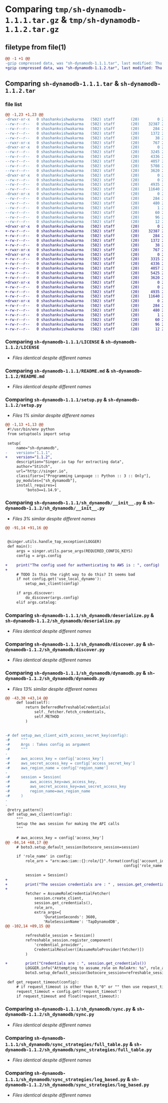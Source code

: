 # Comparing `tmp/sh-dynamodb-1.1.1.tar.gz` & `tmp/sh-dynamodb-1.1.2.tar.gz`

## filetype from file(1)

```diff
@@ -1 +1 @@
-gzip compressed data, was "sh-dynamodb-1.1.1.tar", last modified: Thu Jul  6 12:25:13 2023, max compression
+gzip compressed data, was "sh-dynamodb-1.1.2.tar", last modified: Thu Jul  6 12:45:26 2023, max compression
```

## Comparing `sh-dynamodb-1.1.1.tar` & `sh-dynamodb-1.1.2.tar`

### file list

```diff
@@ -1,23 +1,23 @@
-drwxr-xr-x   0 shashankvishwakarma   (502) staff       (20)        0 2023-07-06 12:25:13.565847 sh-dynamodb-1.1.1/
--rw-r--r--   0 shashankvishwakarma   (502) staff       (20)    32387 2023-07-04 06:05:27.000000 sh-dynamodb-1.1.1/LICENSE
--rw-r--r--   0 shashankvishwakarma   (502) staff       (20)      284 2023-07-06 12:25:13.565420 sh-dynamodb-1.1.1/PKG-INFO
--rw-r--r--   0 shashankvishwakarma   (502) staff       (20)     1372 2023-07-06 09:31:12.000000 sh-dynamodb-1.1.1/README.md
--rw-r--r--   0 shashankvishwakarma   (502) staff       (20)       38 2023-07-06 12:25:13.566022 sh-dynamodb-1.1.1/setup.cfg
--rwxr-xr-x   0 shashankvishwakarma   (502) staff       (20)      767 2023-07-06 12:25:09.000000 sh-dynamodb-1.1.1/setup.py
-drwxr-xr-x   0 shashankvishwakarma   (502) staff       (20)        0 2023-07-06 12:25:13.558787 sh-dynamodb-1.1.1/sh_dynamodb/
--rw-r--r--   0 shashankvishwakarma   (502) staff       (20)     3245 2023-07-06 09:31:27.000000 sh-dynamodb-1.1.1/sh_dynamodb/__init__.py
--rw-r--r--   0 shashankvishwakarma   (502) staff       (20)     4336 2023-07-04 06:05:27.000000 sh-dynamodb-1.1.1/sh_dynamodb/deserialize.py
--rw-r--r--   0 shashankvishwakarma   (502) staff       (20)     4057 2023-07-06 09:31:27.000000 sh-dynamodb-1.1.1/sh_dynamodb/discover.py
--rw-r--r--   0 shashankvishwakarma   (502) staff       (20)     5708 2023-07-06 11:45:29.000000 sh-dynamodb-1.1.1/sh_dynamodb/dynamodb.py
--rw-r--r--   0 shashankvishwakarma   (502) staff       (20)     3620 2023-07-06 09:31:27.000000 sh-dynamodb-1.1.1/sh_dynamodb/sync.py
-drwxr-xr-x   0 shashankvishwakarma   (502) staff       (20)        0 2023-07-06 12:25:13.564191 sh-dynamodb-1.1.1/sh_dynamodb/sync_strategies/
--rw-r--r--   0 shashankvishwakarma   (502) staff       (20)        0 2023-07-04 06:05:27.000000 sh-dynamodb-1.1.1/sh_dynamodb/sync_strategies/__init__.py
--rw-r--r--   0 shashankvishwakarma   (502) staff       (20)     4935 2023-07-06 09:31:27.000000 sh-dynamodb-1.1.1/sh_dynamodb/sync_strategies/full_table.py
--rw-r--r--   0 shashankvishwakarma   (502) staff       (20)    11640 2023-07-06 09:31:27.000000 sh-dynamodb-1.1.1/sh_dynamodb/sync_strategies/log_based.py
-drwxr-xr-x   0 shashankvishwakarma   (502) staff       (20)        0 2023-07-06 12:25:13.562098 sh-dynamodb-1.1.1/sh_dynamodb.egg-info/
--rw-r--r--   0 shashankvishwakarma   (502) staff       (20)      284 2023-07-06 12:25:13.000000 sh-dynamodb-1.1.1/sh_dynamodb.egg-info/PKG-INFO
--rw-r--r--   0 shashankvishwakarma   (502) staff       (20)      480 2023-07-06 12:25:13.000000 sh-dynamodb-1.1.1/sh_dynamodb.egg-info/SOURCES.txt
--rw-r--r--   0 shashankvishwakarma   (502) staff       (20)        1 2023-07-06 12:25:13.000000 sh-dynamodb-1.1.1/sh_dynamodb.egg-info/dependency_links.txt
--rw-r--r--   0 shashankvishwakarma   (502) staff       (20)       60 2023-07-06 12:25:13.000000 sh-dynamodb-1.1.1/sh_dynamodb.egg-info/entry_points.txt
--rw-r--r--   0 shashankvishwakarma   (502) staff       (20)       96 2023-07-06 12:25:13.000000 sh-dynamodb-1.1.1/sh_dynamodb.egg-info/requires.txt
--rw-r--r--   0 shashankvishwakarma   (502) staff       (20)       12 2023-07-06 12:25:13.000000 sh-dynamodb-1.1.1/sh_dynamodb.egg-info/top_level.txt
+drwxr-xr-x   0 shashankvishwakarma   (502) staff       (20)        0 2023-07-06 12:45:26.574442 sh-dynamodb-1.1.2/
+-rw-r--r--   0 shashankvishwakarma   (502) staff       (20)    32387 2023-07-04 06:05:27.000000 sh-dynamodb-1.1.2/LICENSE
+-rw-r--r--   0 shashankvishwakarma   (502) staff       (20)      284 2023-07-06 12:45:26.574075 sh-dynamodb-1.1.2/PKG-INFO
+-rw-r--r--   0 shashankvishwakarma   (502) staff       (20)     1372 2023-07-06 09:31:12.000000 sh-dynamodb-1.1.2/README.md
+-rw-r--r--   0 shashankvishwakarma   (502) staff       (20)       38 2023-07-06 12:45:26.574586 sh-dynamodb-1.1.2/setup.cfg
+-rwxr-xr-x   0 shashankvishwakarma   (502) staff       (20)      767 2023-07-06 12:43:51.000000 sh-dynamodb-1.1.2/setup.py
+drwxr-xr-x   0 shashankvishwakarma   (502) staff       (20)        0 2023-07-06 12:45:26.569163 sh-dynamodb-1.1.2/sh_dynamodb/
+-rw-r--r--   0 shashankvishwakarma   (502) staff       (20)     3315 2023-07-06 12:36:07.000000 sh-dynamodb-1.1.2/sh_dynamodb/__init__.py
+-rw-r--r--   0 shashankvishwakarma   (502) staff       (20)     4336 2023-07-04 06:05:27.000000 sh-dynamodb-1.1.2/sh_dynamodb/deserialize.py
+-rw-r--r--   0 shashankvishwakarma   (502) staff       (20)     4057 2023-07-06 09:31:27.000000 sh-dynamodb-1.1.2/sh_dynamodb/discover.py
+-rw-r--r--   0 shashankvishwakarma   (502) staff       (20)     5425 2023-07-06 12:43:14.000000 sh-dynamodb-1.1.2/sh_dynamodb/dynamodb.py
+-rw-r--r--   0 shashankvishwakarma   (502) staff       (20)     3620 2023-07-06 09:31:27.000000 sh-dynamodb-1.1.2/sh_dynamodb/sync.py
+drwxr-xr-x   0 shashankvishwakarma   (502) staff       (20)        0 2023-07-06 12:45:26.573236 sh-dynamodb-1.1.2/sh_dynamodb/sync_strategies/
+-rw-r--r--   0 shashankvishwakarma   (502) staff       (20)        0 2023-07-04 06:05:27.000000 sh-dynamodb-1.1.2/sh_dynamodb/sync_strategies/__init__.py
+-rw-r--r--   0 shashankvishwakarma   (502) staff       (20)     4935 2023-07-06 09:31:27.000000 sh-dynamodb-1.1.2/sh_dynamodb/sync_strategies/full_table.py
+-rw-r--r--   0 shashankvishwakarma   (502) staff       (20)    11640 2023-07-06 09:31:27.000000 sh-dynamodb-1.1.2/sh_dynamodb/sync_strategies/log_based.py
+drwxr-xr-x   0 shashankvishwakarma   (502) staff       (20)        0 2023-07-06 12:45:26.571909 sh-dynamodb-1.1.2/sh_dynamodb.egg-info/
+-rw-r--r--   0 shashankvishwakarma   (502) staff       (20)      284 2023-07-06 12:45:26.000000 sh-dynamodb-1.1.2/sh_dynamodb.egg-info/PKG-INFO
+-rw-r--r--   0 shashankvishwakarma   (502) staff       (20)      480 2023-07-06 12:45:26.000000 sh-dynamodb-1.1.2/sh_dynamodb.egg-info/SOURCES.txt
+-rw-r--r--   0 shashankvishwakarma   (502) staff       (20)        1 2023-07-06 12:45:26.000000 sh-dynamodb-1.1.2/sh_dynamodb.egg-info/dependency_links.txt
+-rw-r--r--   0 shashankvishwakarma   (502) staff       (20)       60 2023-07-06 12:45:26.000000 sh-dynamodb-1.1.2/sh_dynamodb.egg-info/entry_points.txt
+-rw-r--r--   0 shashankvishwakarma   (502) staff       (20)       96 2023-07-06 12:45:26.000000 sh-dynamodb-1.1.2/sh_dynamodb.egg-info/requires.txt
+-rw-r--r--   0 shashankvishwakarma   (502) staff       (20)       12 2023-07-06 12:45:26.000000 sh-dynamodb-1.1.2/sh_dynamodb.egg-info/top_level.txt
```

### Comparing `sh-dynamodb-1.1.1/LICENSE` & `sh-dynamodb-1.1.2/LICENSE`

 * *Files identical despite different names*

### Comparing `sh-dynamodb-1.1.1/README.md` & `sh-dynamodb-1.1.2/README.md`

 * *Files identical despite different names*

### Comparing `sh-dynamodb-1.1.1/setup.py` & `sh-dynamodb-1.1.2/setup.py`

 * *Files 1% similar despite different names*

```diff
@@ -1,13 +1,13 @@
 #!/usr/bin/env python
 from setuptools import setup
 
 setup(
     name="sh-dynamodb",
-    version="1.1.1",
+    version="1.1.2",
     description="Singer.io tap for extracting data",
     author="Stitch",
     url="http://singer.io",
     classifiers=["Programming Language :: Python :: 3 :: Only"],
     py_modules=["sh_dynamodb"],
     install_requires=[
         'boto3==1.14.9',
```

### Comparing `sh-dynamodb-1.1.1/sh_dynamodb/__init__.py` & `sh-dynamodb-1.1.2/sh_dynamodb/__init__.py`

 * *Files 3% similar despite different names*

```diff
@@ -91,14 +91,16 @@
 
 
 @singer.utils.handle_top_exception(LOGGER)
 def main():
     args = singer.utils.parse_args(REQUIRED_CONFIG_KEYS)
     config = args.config
 
+    print("The config used for authenticating to AWS is : ", config)
+
     # TODO Is this the right way to do this? It seems bad
     if not config.get('use_local_dynamo'):
         setup_aws_client(config)
 
     if args.discover:
         do_discover(args.config)
     elif args.catalog:
```

### Comparing `sh-dynamodb-1.1.1/sh_dynamodb/deserialize.py` & `sh-dynamodb-1.1.2/sh_dynamodb/deserialize.py`

 * *Files identical despite different names*

### Comparing `sh-dynamodb-1.1.1/sh_dynamodb/discover.py` & `sh-dynamodb-1.1.2/sh_dynamodb/discover.py`

 * *Files identical despite different names*

### Comparing `sh-dynamodb-1.1.1/sh_dynamodb/dynamodb.py` & `sh-dynamodb-1.1.2/sh_dynamodb/dynamodb.py`

 * *Files 13% similar despite different names*

```diff
@@ -43,30 +43,14 @@
     def load(self):
         return DeferredRefreshableCredentials(
             self._fetcher.fetch_credentials,
             self.METHOD
         )
 
 
-# def setup_aws_client_with_access_secret_key(config):
-#     """
-#     Args : Takes config as argument 
-#     """
-
-#     aws_access_key = config['access_key']
-#     aws_secret_access_key = config['access_secret_key']
-#     aws_region_name = config['region_name']
-
-#     session = Session(
-#         aws_access_key=aws_access_key,
-#         aws_secret_access_key=aws_secret_access_key
-#         region_name=aws_region_name
-#     )
-
-
 @retry_pattern()
 def setup_aws_client(config):
     """
     Setup the aws session for making the API calls
     """
 
     # aws_access_key = config['access_key']
@@ -84,14 +68,17 @@
     # boto3.setup_default_session(botocore_session=session)
 
     if 'role_name' in config:
         role_arn = "arn:aws:iam::{}:role/{}".format(config['account_id'].replace('-', ''),
                                                     config['role_name'])
 
         session = Session()
+
+        print("The session credentials are : " , session.get_credentials())
+        
         fetcher = AssumeRoleCredentialFetcher(
             session.create_client,
             session.get_credentials(),
             role_arn,
             extra_args={
                 'DurationSeconds': 3600,
                 'RoleSessionName': 'TapDynamodDB',
@@ -102,14 +89,15 @@
 
         refreshable_session = Session()
         refreshable_session.register_component(
             'credential_provider',
             CredentialResolver([AssumeRoleProvider(fetcher)])
         )
 
+        print("Credentials are : ", session.get_credentials())
         LOGGER.info("Attempting to assume_role on RoleArn: %s", role_arn)
         boto3.setup_default_session(botocore_session=refreshable_session)
 
 def get_request_timeout(config):
     # if request_timeout is other than 0,"0" or "" then use request_timeout
     request_timeout = config.get('request_timeout')
     if request_timeout and float(request_timeout):
```

### Comparing `sh-dynamodb-1.1.1/sh_dynamodb/sync.py` & `sh-dynamodb-1.1.2/sh_dynamodb/sync.py`

 * *Files identical despite different names*

### Comparing `sh-dynamodb-1.1.1/sh_dynamodb/sync_strategies/full_table.py` & `sh-dynamodb-1.1.2/sh_dynamodb/sync_strategies/full_table.py`

 * *Files identical despite different names*

### Comparing `sh-dynamodb-1.1.1/sh_dynamodb/sync_strategies/log_based.py` & `sh-dynamodb-1.1.2/sh_dynamodb/sync_strategies/log_based.py`

 * *Files identical despite different names*

